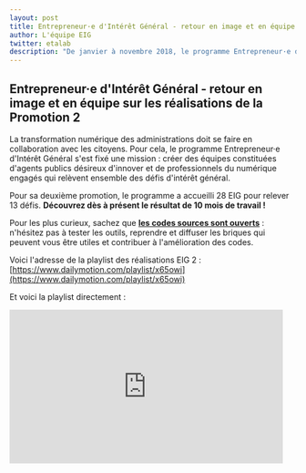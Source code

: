 ```yaml
---
layout: post
title: Entrepreneur·e d'Intérêt Général - retour en image et en équipe sur les réalisations de la Promotion 2
author: L'équipe EIG
twitter: etalab
description: "De janvier à novembre 2018, le programme Entrepreneur·e d'Intérêt Général (EIG) a accueilli sa deuxième promotion. Pendant 10 mois, 28 _data scientists_, designers et développeurs répartis en équipes de 2 ou 3, ont vécu en immersion dans leurs administrations centrales. Guidés par leurs mentors, ils ont relevé 13 défis autour du numérique et des données. EIG et mentors reviennent ici sur leurs défis, présentent leurs réalisations et proposent quelques conseils à la prochaine promotion."
---
```

## Entrepreneur·e d'Intérêt Général - retour en image et en équipe sur les réalisations de la Promotion 2

La transformation numérique des administrations doit se faire en collaboration avec les citoyens. Pour cela, le programme Entrepreneur·e d'Intérêt Général s'est fixé une mission : créer des équipes constituées  d'agents publics désireux d'innover et de professionnels du numérique engagés qui relèvent ensemble des défis d'intérêt général. 

Pour sa deuxième promotion, le programme a accueilli 28 EIG pour relever 13 défis. **Découvrez dès à présent le résultat de 10 mois de travail !**

Pour les plus curieux, sachez que [**les codes sources sont ouverts**](https://github.com/entrepreneur-interet-general) : n'hésitez pas à tester les outils, reprendre et diffuser les briques qui peuvent vous être utiles et contribuer à l'amélioration des codes. 


Voici l'adresse de la playlist des réalisations EIG 2 : [https://www.dailymotion.com/playlist/x65owi](https://www.dailymotion.com/playlist/x65owi)

Et voici la playlist directement :
<iframe frameborder="0" width="480" height="270" src="https://www.dailymotion.com/embed/playlist/x5x7u0" allowfullscreen allow="autoplay"></iframe> 
